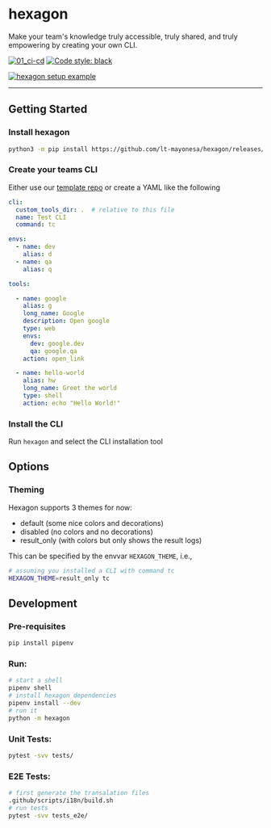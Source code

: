 # hexagon
Make your team's knowledge truly accessible, truly shared, and truly empowering by creating your own CLI.

[![01_ci-cd](https://github.com/lt-mayonesa/hexagon/actions/workflows/01-python-package.yml/badge.svg)](https://github.com/lt-mayonesa/hexagon/actions/workflows/01-python-package.yml)
[![Code style: black](https://img.shields.io/badge/code%20style-black-000000.svg)](https://github.com/psf/black)

[![hexagon setup example](https://user-images.githubusercontent.com/11464844/141402773-2fa1e859-cbe7-43a2-87e8-81620307167f.gif)](https://asciinema.org/a/Mk8of7EC0grfsSgWYrEdGCjdF)

---

## Getting Started

### Install hexagon
```bash
python3 -m pip install https://github.com/lt-mayonesa/hexagon/releases/download/v0.48.1/hexagon-0.48.1.tar.gz
```

### Create your teams CLI

Either use our [template repo](https://github.com/lt-mayonesa/hexagon-tools) or create a YAML like the following
```yaml
cli:
  custom_tools_dir: .  # relative to this file
  name: Test CLI
  command: tc

envs:
  - name: dev
    alias: d
  - name: qa
    alias: q

tools:

  - name: google
    alias: g
    long_name: Google
    description: Open google
    type: web
    envs:
      dev: google.dev
      qa: google.qa
    action: open_link

  - name: hello-world
    alias: hw
    long_name: Greet the world
    type: shell
    action: echo "Hello World!"
```

### Install the CLI

Run `hexagon` and select the CLI installation tool

## Options

### Theming

Hexagon supports 3 themes for now:

 - default (some nice colors and decorations)
 - disabled (no colors and no decorations)
 - result_only (with colors but only shows the result logs)

This can be specified by the envvar `HEXAGON_THEME`, i.e.,

```bash
# assuming you installed a CLI with command tc
HEXAGON_THEME=result_only tc
```


## Development

### Pre-requisites

```bash
pip install pipenv
```

### Run:

```bash
# start a shell
pipenv shell
# install hexagon dependencies
pipenv install --dev
# run it
python -m hexagon
```

### Unit Tests:

```bash
pytest -svv tests/
```

### E2E Tests:

```bash
# first generate the transalation files
.github/scripts/i18n/build.sh
# run tests
pytest -svv tests_e2e/
```
